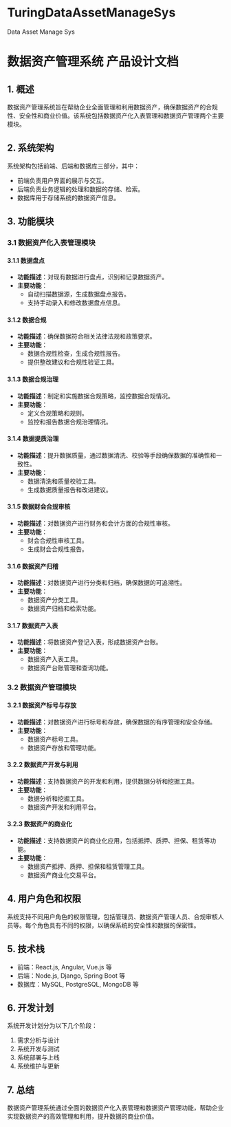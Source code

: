 # TuringDataAssetManageSys
Data Asset Manage Sys
# 数据资产管理系统 产品设计文档

## 1. 概述
数据资产管理系统旨在帮助企业全面管理和利用数据资产，确保数据资产的合规性、安全性和商业价值。该系统包括数据资产化入表管理和数据资产管理两个主要模块。

## 2. 系统架构
系统架构包括前端、后端和数据库三部分，其中：
- 前端负责用户界面的展示与交互。
- 后端负责业务逻辑的处理和数据的存储、检索。
- 数据库用于存储系统的数据资产信息。

## 3. 功能模块

### 3.1 数据资产化入表管理模块
#### 3.1.1 数据盘点
- **功能描述**：对现有数据进行盘点，识别和记录数据资产。
- **主要功能**：
  - 自动扫描数据源，生成数据盘点报告。
  - 支持手动录入和修改数据盘点信息。

#### 3.1.2 数据合规
- **功能描述**：确保数据符合相关法律法规和政策要求。
- **主要功能**：
  - 数据合规性检查，生成合规性报告。
  - 提供整改建议和合规性验证工具。

#### 3.1.3 数据合规治理
- **功能描述**：制定和实施数据合规策略，监控数据合规情况。
- **主要功能**：
  - 定义合规策略和规则。
  - 监控和报告数据合规治理情况。

#### 3.1.4 数据提质治理
- **功能描述**：提升数据质量，通过数据清洗、校验等手段确保数据的准确性和一致性。
- **主要功能**：
  - 数据清洗和质量校验工具。
  - 生成数据质量报告和改进建议。

#### 3.1.5 数据财会合规审核
- **功能描述**：对数据资产进行财务和会计方面的合规性审核。
- **主要功能**：
  - 财会合规性审核工具。
  - 生成财会合规性报告。

#### 3.1.6 数据资产归稽
- **功能描述**：对数据资产进行分类和归档，确保数据的可追溯性。
- **主要功能**：
  - 数据资产分类工具。
  - 数据资产归档和检索功能。

#### 3.1.7 数据资产入表
- **功能描述**：将数据资产登记入表，形成数据资产台账。
- **主要功能**：
  - 数据资产入表工具。
  - 数据资产台账管理和查询功能。

### 3.2 数据资产管理模块
#### 3.2.1 数据资产标号与存放
- **功能描述**：对数据资产进行标号和存放，确保数据的有序管理和安全存储。
- **主要功能**：
  - 数据资产标号工具。
  - 数据资产存放和管理功能。

#### 3.2.2 数据资产开发与利用
- **功能描述**：支持数据资产的开发和利用，提供数据分析和挖掘工具。
- **主要功能**：
  - 数据分析和挖掘工具。
  - 数据资产开发和利用平台。

#### 3.2.3 数据资产的商业化
- **功能描述**：支持数据资产的商业化应用，包括抵押、质押、担保、租赁等功能。
- **主要功能**：
  - 数据资产抵押、质押、担保和租赁管理工具。
  - 数据资产商业化交易平台。

## 4. 用户角色和权限
系统支持不同用户角色的权限管理，包括管理员、数据资产管理人员、合规审核人员等。每个角色具有不同的权限，以确保系统的安全性和数据的保密性。

## 5. 技术栈
- 前端：React.js, Angular, Vue.js 等
- 后端：Node.js, Django, Spring Boot 等
- 数据库：MySQL, PostgreSQL, MongoDB 等

## 6. 开发计划
系统开发计划分为以下几个阶段：
1. 需求分析与设计
2. 系统开发与测试
3. 系统部署与上线
4. 系统维护与更新

## 7. 总结
数据资产管理系统通过全面的数据资产化入表管理和数据资产管理功能，帮助企业实现数据资产的高效管理和利用，提升数据的商业价值。
